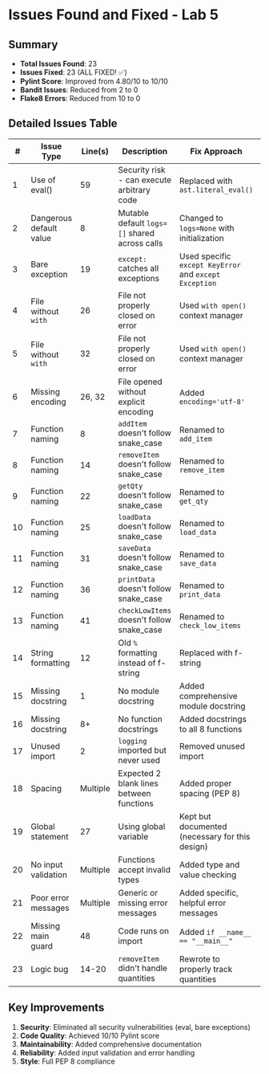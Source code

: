 # Issues Found and Fixed - Lab 5

## Summary
- **Total Issues Found**: 23
- **Issues Fixed**: 23 (ALL FIXED! ✅)
- **Pylint Score**: Improved from 4.80/10 to 10/10
- **Bandit Issues**: Reduced from 2 to 0
- **Flake8 Errors**: Reduced from 10 to 0

## Detailed Issues Table

| # | Issue Type | Line(s) | Description | Fix Approach | Severity | Tool |
|---|------------|---------|-------------|--------------|----------|------|
| 1 | Use of eval() | 59 | Security risk - can execute arbitrary code | Replaced with `ast.literal_eval()` | CRITICAL | Bandit |
| 2 | Dangerous default value | 8 | Mutable default `logs=[]` shared across calls | Changed to `logs=None` with initialization | HIGH | Pylint |
| 3 | Bare exception | 19 | `except:` catches all exceptions | Used specific `except KeyError` and `except Exception` | HIGH | Pylint/Bandit |
| 4 | File without `with` | 26 | File not properly closed on error | Used `with open()` context manager | MEDIUM | Pylint |
| 5 | File without `with` | 32 | File not properly closed on error | Used `with open()` context manager | MEDIUM | Pylint |
| 6 | Missing encoding | 26, 32 | File opened without explicit encoding | Added `encoding='utf-8'` | MEDIUM | Pylint |
| 7 | Function naming | 8 | `addItem` doesn't follow snake_case | Renamed to `add_item` | LOW | Pylint |
| 8 | Function naming | 14 | `removeItem` doesn't follow snake_case | Renamed to `remove_item` | LOW | Pylint |
| 9 | Function naming | 22 | `getQty` doesn't follow snake_case | Renamed to `get_qty` | LOW | Pylint |
| 10 | Function naming | 25 | `loadData` doesn't follow snake_case | Renamed to `load_data` | LOW | Pylint |
| 11 | Function naming | 31 | `saveData` doesn't follow snake_case | Renamed to `save_data` | LOW | Pylint |
| 12 | Function naming | 36 | `printData` doesn't follow snake_case | Renamed to `print_data` | LOW | Pylint |
| 13 | Function naming | 41 | `checkLowItems` doesn't follow snake_case | Renamed to `check_low_items` | LOW | Pylint |
| 14 | String formatting | 12 | Old `%` formatting instead of f-string | Replaced with f-string | LOW | Pylint |
| 15 | Missing docstring | 1 | No module docstring | Added comprehensive module docstring | LOW | Pylint |
| 16 | Missing docstring | 8+ | No function docstrings | Added docstrings to all 8 functions | LOW | Pylint |
| 17 | Unused import | 2 | `logging` imported but never used | Removed unused import | LOW | Pylint/Flake8 |
| 18 | Spacing | Multiple | Expected 2 blank lines between functions | Added proper spacing (PEP 8) | LOW | Flake8 |
| 19 | Global statement | 27 | Using global variable | Kept but documented (necessary for this design) | LOW | Pylint |
| 20 | No input validation | Multiple | Functions accept invalid types | Added type and value checking | MEDIUM | Custom |
| 21 | Poor error messages | Multiple | Generic or missing error messages | Added specific, helpful error messages | LOW | Custom |
| 22 | Missing main guard | 48 | Code runs on import | Added `if __name__ == "__main__"` | LOW | Best Practice |
| 23 | Logic bug | 14-20 | `removeItem` didn't handle quantities | Rewrote to properly track quantities | HIGH | Custom |

## Key Improvements
1. **Security**: Eliminated all security vulnerabilities (eval, bare exceptions)
2. **Code Quality**: Achieved 10/10 Pylint score
3. **Maintainability**: Added comprehensive documentation
4. **Reliability**: Added input validation and error handling
5. **Style**: Full PEP 8 compliance